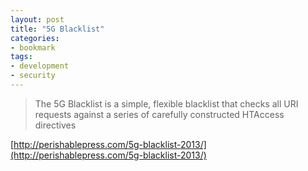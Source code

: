 ```yaml
---
layout: post
title: "5G Blacklist"
categories:
- bookmark
tags:
- development
- security
---
```


>The 5G Blacklist is a simple, flexible blacklist that checks all URI requests against a series of carefully constructed HTAccess directives

[http://perishablepress.com/5g-blacklist-2013/](http://perishablepress.com/5g-blacklist-2013/)
